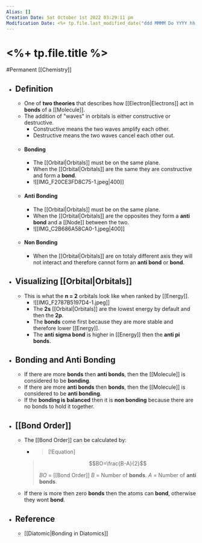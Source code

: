 ```yaml
---
Alias: []
Creation Date: Sat October 1st 2022 03:29:11 pm 
Modification Date: <%+ tp.file.last_modified_date("ddd MMMM Do YYYY hh:mm:ss a") %>
---
```

# <%+ tp.file.title %>
#Permanent [[Chemistry]]

- ## Definition
	- One of **two theories** that describes how [[Electron|Electrons]] act in **bonds** of a [[Molecule]].
	- The addition of "waves" in orbitals is either constructive or destructive.
		- Constructive means the two waves amplify each other.
		- Destructive means the two waves cancel each other out.
	- #### Bonding
		- The [[Orbital|Orbitals]] must be on the same plane.
		- When the [[Orbital|Orbitals]] are the same they are constructive and form a **bond**.
		- ![[IMG_F20CE3FD8C75-1.jpeg|400]]
	- #### Anti Bonding
		- The [[Orbital|Orbitals]] must be on the same plane.
		- When the [[Orbital|Orbitals]] are the opposites they form a **anti bond** and a [[Node]] between the two.
		- ![[IMG_C2B686A58CA0-1.jpeg|400]]
	- #### Non Bonding
		- When the [[Orbital|Orbitals]] are on totaly different axis they will not interact and therefore cannot form an **anti bond** or **bond**.
- ## Visualizing [[Orbital|Orbitals]]
	- This is what the **n = 2** orbitals look like when ranked by [[Energy]].
		- ![[IMG_F2787B5197D4-1.jpeg]]
		- The **2s** [[Orbital|Orbitals]] are the lowest energy by default and then the **2p**.
		- The **bonds** come first because they are more stable and therefore lower [[Energy]].
		- The **anti sigma bond** is higher in [[Energy]] then the **anti pi bonds**.
- ## Bonding and Anti Bonding
	- If there are more **bonds** then **anti bonds**, then the [[Molecule]] is considered to be **bonding**.
	- If there are more **anti bonds** then **bonds**, then the [[Molecule]] is considered to be **anti bonding**.
	- If the **bonding is balanced**  then it is **non bonding** because there are no bonds to hold it together.
- ## [[Bond Order]]
	- The [[Bond Order]] can be calculated by:
	  - > [!Equation]
	  > $$BO=\frac{B-A}{2}$$
	  > 
	  > $BO$ = [[Bond Order]]
	  > $B$ = Number of **bonds**.
	  > $A$ = Number of **anti bonds**.
	- If there is more then zero **bonds** then the atoms can **bond**, otherwise they wont **bond**.
- ## Reference
	- [[Diatomic|Bonding in Diatomics]]